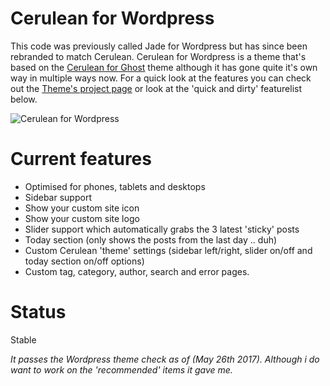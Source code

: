 Cerulean for Wordpress
==================
This code was previously called Jade for Wordpress but has since been rebranded to match Cerulean. Cerulean for Wordpress is a theme that's based on the [Cerulean for Ghost](https://github.com/boumannm/cerulean-for-ghost) theme although it has gone quite it's own way in multiple ways now. For a quick look at the features you can check out the [Theme's project page](http://michaelboumann.info/collection/#ceruleanwp) or look at the 'quick and dirty' featurelist below.

![Cerulean for Wordpress](https://github.com/boumannm/cerulean-for-wordpress/blob/master/screenshot.png)

# Current features
- Optimised for phones, tablets and desktops
- Sidebar support
- Show your custom site icon
- Show your custom site logo
- Slider support which automatically grabs the 3 latest 'sticky' posts
- Today section (only shows the posts from the last day .. duh)
- Custom Cerulean 'theme' settings (sidebar left/right, slider on/off and today section on/off options)
- Custom tag, category, author, search and error pages. 

# Status
Stable

*It passes the Wordpress theme check as of (May 26th 2017). Although i do want to work on the 'recommended' items it gave me.*
